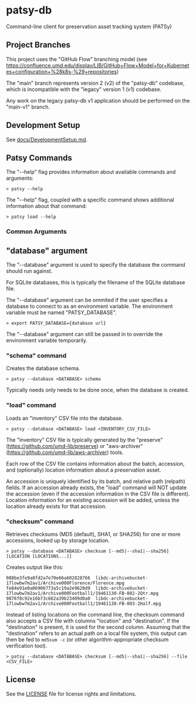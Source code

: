 # patsy-db

Command-line client for preservation asset tracking system (PATSy)

## Project Branches

This project uses the "GitHub Flow" branching model (see
<https://confluence.umd.edu/display/LIB/GitHub+Flow+Model+for+Kubernetes+configuration+%28k8s-%29+repositories>)

The "main" branch represents version 2 (v2) of the "patsy-db" codebase, which
is incompatible with the "legacy" version 1 (v1) codebase.

Any work on the legacy patsy-db v1 application should be performed on the
"main-v1" branch.

## Development Setup

See [docs/DevelopmentSetup.md](docs/DevelopmentSetup.md).

## Patsy Commands

The "--help" flag provides information about available commands and arguments:

```
> patsy --help
```

The "--help" flag, coupled with a specific command shows additional information
about that command:

```
> patsy load --help
```

### Common Arguments

## "database" argument

The "--database" argument is used to specify the database the command should
run against.

For SQLite databases, this is typically the filename of the SQLite database
file.

The "--database" argument can be ommited if the user specifies a database to
connect to as an environment variable. The environment variable must be named
"PATSY_DATABASE".

```
> export PATSY_DATABASE={database url}
```

The "--database" argument can still be passed in to override the environment
variable temporarily.

### "schema" command

Creates the database schema.

```
> patsy --database <DATABASE> schema
```

Typically needs only needs to be done once, when the database is created.

### "load" command

Loads an "inventory" CSV file into the database.

```
> patsy --database <DATABASE> load <INVENTORY_CSV_FILE>
```

The "inventory" CSV file is typically generated by the "preserve"
(<https://github.com/umd-lib/preserve>) or "aws-archiver"
(<https://github.com/umd-lib/aws-archiver>) tools.

Each row of the CSV file contains information about the batch, accession,
and (optionally) location information about a preservation asset.

An accession is uniquely identified by its batch, and relative path (relpath)
fields. If an accession already exists, the "load" command will NOT update
the accession (even if the accession information in the CSV file is different).
Location information for an existing accession will be added, unless the
location already exists for that accession.

### "checksum" command

Retrieves checksums (MD5 (default), SHA1, or SHA256) for one or more accessions,
looked up by storage location.

```
> patsy --database <DATABASE> checksum [--md5|--sha1|--sha256] [LOCATION [LOCATIONS...]]
```

Creates output like this:

```
088be3fe9a8fd2a7e70e66a602828766  libdc-archivebucket-17lowbw7m2av1/Archive000Florence/Florence.mpg
fe84e91e0a06906773a5c19a2e9620d9  libdc-archivebucket-17lowbw7m2av1/Archive000Football1/19461130-FB-002-2Qtr.mpg
9876f8c92e16b73c662a39b23409d0a0  libdc-archivebucket-17lowbw7m2av1/Archive000Football1/19461130-FB-003-2Half.mpg
```

Instead of listing locations on the command line, the checksum command
also accepts a CSV file with columns "location" and "destination". If
the "destination" is present, it is used for the second column. Assuming
that the "destination" refers to an actual path on a local file
system, this output can then be fed to `md5sum -c` (or other 
algorithm-appropriate checksum verification tool).

```
> patsy --database <DATABASE> checksum [--md5|--sha1|--sha256] --file <CSV_FILE>
```

## License

See the [LICENSE](LICENSE) file for license rights and limitations.
